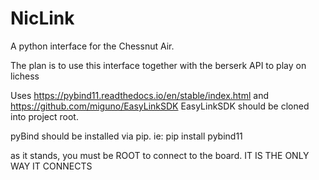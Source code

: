 # NicLink
A python interface for the Chessnut Air. 

The plan is to use this interface together with the berserk API to play on lichess

Uses https://pybind11.readthedocs.io/en/stable/index.html 
    and https://github.com/miguno/EasyLinkSDK
EasyLinkSDK should be cloned into project root.

pyBind should be installed via pip.
ie: pip install pybind11


as it stands, you must be ROOT to connect to the board. 
IT IS THE ONLY WAY IT CONNECTS
